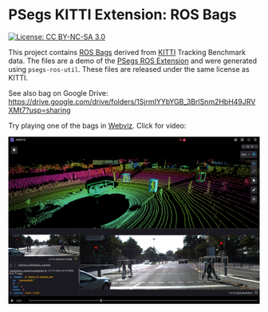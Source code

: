 # PSegs KITTI Extension: ROS Bags

[![License: CC BY-NC-SA 3.0](https://img.shields.io/badge/License-CC%20BY--NC--SA%203.0-lightgrey.svg)](https://creativecommons.org/licenses/by-nc-sa/3.0/)

This project contains [ROS Bags](http://wiki.ros.org/Bags) derived
from [KITTI](http://www.cvlibs.net/datasets/kitti/) Tracking 
Benchmark data.  The files are a demo of the 
[PSegs ROS Extension](https://github.com/pwais/psegs-ros-ext) and 
were generated using `psegs-ros-util`.  These files are released under
the same license as KITTI.

See also bag on Google Drive: https://drive.google.com/drive/folders/1SjrmIYYbYGB_3BrlSnm2HbH49JRVXMt7?usp=sharing 

Try playing one of the bags in [Webviz](https://webviz.io/). Click for video:
<center><a href="demo.m4v"><img src="demo.jpg" width=800 /></a></center>
